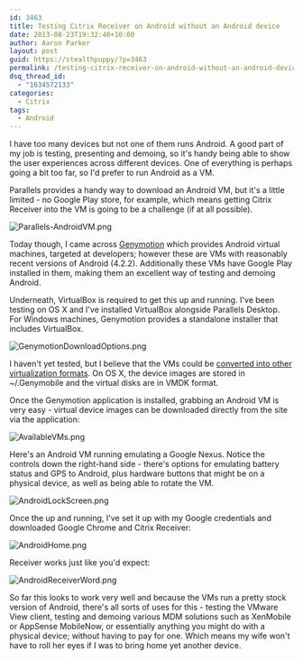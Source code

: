 ```yaml
---
id: 3463
title: Testing Citrix Receiver on Android without an Android device
date: 2013-08-23T19:32:40+10:00
author: Aaron Parker
layout: post
guid: https://stealthpuppy/?p=3463
permalink: /testing-citrix-receiver-on-android-without-an-android-device/
dsq_thread_id:
  - "1634572133"
categories:
  - Citrix
tags:
  - Android
---
```

I have too many devices but not one of them runs Android. A good part of my job is testing, presenting and demoing, so it's handy being able to show the user experiences across different devices. One of everything is perhaps going a bit too far, so I'd prefer to run Android as a VM.

Parallels provides a handy way to download an Android VM, but it's a little limited - no Google Play store, for example, which means getting Citrix Receiver into the VM is going to be a challenge (if at all possible).

![Parallels-AndroidVM.png]({{site.baseurl}}/media/2013/08/Parallels-AndroidVM.png)

Today though, I came across [Genymotion](http://www.genymotion.com) which provides Android virtual machines, targeted at developers; however these are VMs with reasonably recent versions of Android (4.2.2). Additionally these VMs have Google Play installed in them, making them an excellent way of testing and demoing Android.

Underneath, VirtualBox is required to get this up and running. I've been testing on OS X and I've installed VirtualBox alongside Parallels Desktop. For Windows machines, Genymotion provides a standalone installer that includes VirtualBox.

![GenymotionDownloadOptions.png]({{site.baseurl}}/media/2013/08/GenymotionDownloadOptions.png)

I haven't yet tested, but I believe that the VMs could be [converted into other virtualization formats](http://download.parallels.com/doc/psbm/v5/rtm/Parallels_Server_Bare_Metal_Users_Guide/33313.htm). On OS X, the device images are stored in ~/.Genymobile and the virtual disks are in VMDK format.

Once the Genymotion application is installed, grabbing an Android VM is very easy - virtual device images can be downloaded directly from the site via the application:

![AvailableVMs.png]({{site.baseurl}}/media/2013/08/AvailableVMs.png)

Here's an Android VM running emulating a Google Nexus. Notice the controls down the right-hand side - there's options for emulating battery status and GPS to Android, plus hardware buttons that might be on a physical device, as well as being able to rotate the VM.

![AndroidLockScreen.png]({{site.baseurl}}/media/2013/08/AndroidLockScreen.png)

Once the up and running, I've set it up with my Google credentials and downloaded Google Chrome and Citrix Receiver:

![AndroidHome.png]({{site.baseurl}}/media/2013/08/AndroidHome.png)

Receiver works just like you'd expect:

![AndroidReceiverWord.png]({{site.baseurl}}/media/2013/08/AndroidReceiverWord.png)

So far this looks to work very well and because the VMs run a pretty stock version of Android, there's all sorts of uses for this - testing the VMware View client, testing and demoing various MDM solutions such as XenMobile or AppSense MobileNow, or essentially anything you might do with a physical device; without having to pay for one. Which means my wife won't have to roll her eyes if I was to bring home yet another device.
